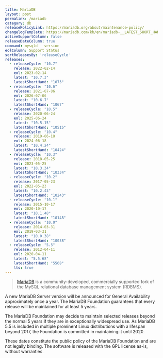 ```yaml
---
title: MariaDB
layout: post
permalink: /mariadb
category: db
releasePolicyLink: https://mariadb.org/about/maintenance-policy/
changelogTemplate: https://mariadb.com/kb/en/mariadb-__LATEST_SHORT_HAND__-changelog/
activeSupportColumn: false
releaseDateColumn: true
command: mysqld --version
eolColumn: Support Status
sortReleasesBy: 'releaseCycle'
releases:
  - releaseCycle: "10.7"
    release: 2022-02-14
    eol: 2023-02-14
    latest: "10.7.3"
    latestShortHand: "1073"
  - releaseCycle: "10.6"
    release: 2021-07-06
    eol: 2026-07-06
    latest: "10.6.7"
    latestShortHand: "1067"
  - releaseCycle: "10.5"
    release: 2020-06-24
    eol: 2025-06-24
    latest: "10.5.15"
    latestShortHand: "10515"
  - releaseCycle: "10.4"
    release: 2019-06-18
    eol: 2024-06-18
    latest: "10.4.24"
    latestShortHand: "10424"
  - releaseCycle: "10.3"
    release: 2018-05-25
    eol: 2023-05-25
    latest: "10.3.34"
    latestShortHand: "10334"
  - releaseCycle: "10.2"
    release: 2017-05-23
    eol: 2022-05-23
    latest: "10.2.43"
    latestShortHand: "10243"
  - releaseCycle: "10.1"
    release: 2015-10-17
    eol: 2020-10-17
    latest: "10.1.48"
    latestShortHand: "10148"
  - releaseCycle: "10.0"
    release: 2014-03-31
    eol: 2019-03-31
    latest: "10.0.38"
    latestShortHand: "10038"
  - releaseCycle: "5.5"
    release: 2012-04-11
    eol: 2020-04-11
    latest: "5.5.68"
    latestShortHand: "5568"
    lts: true
---
```


> [MariaDB](https://mariadb.org/about/) is a community-developed, commercially supported fork of the MySQL relational database management system (RDBMS).

A new MariaDB Server version will be announced for General Availability approximately once a year. The MariaDB Foundation guarantees that every release will be maintained for at least 5 years.

The MariaDB Foundation may decide to maintain selected releases beyond the normal 5 years if they are in exceptionally widespread use. As MariaDB 5.5 is included in multiple prominent Linux distributions with a lifespan beyond 2017, the Foundation is committed in maintaining it until 2020.

These dates constitute the public policy of the MariaDB Foundation and are not legally binding. The software is released with the GPL license as-is, without warranties.
